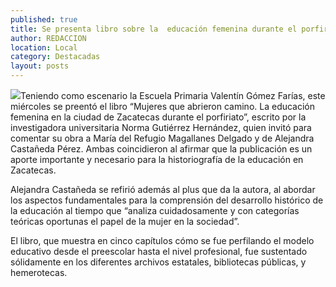 ```yaml
---
published: true
title: Se presenta libro sobre la  educación femenina durante el porfiriato
author: REDACCION
location: Local
category: Destacadas
layout: posts
---
```


![](http://i.imgur.com/DdW7Y5Um.jpg)Teniendo como escenario la Escuela Primaria Valentín Gómez Farías, este miércoles se preentó el   libro “Mujeres que abrieron camino. La educación femenina en la ciudad de Zacatecas durante el porfiriato”, escrito por la investigadora universitaria Norma Gutiérrez Hernández, quien invitó para comentar su obra a María del  Refugio Magallanes Delgado y de Alejandra Castañeda Pérez. Ambas coincidieron al afirmar que la publicación es un aporte importante y necesario para la historiografía de la educación en Zacatecas.

Alejandra Castañeda se refirió además al plus que da la autora, al abordar los aspectos fundamentales para la comprensión  del desarrollo histórico de la educación al tiempo que  “analiza cuidadosamente y con categorías teóricas oportunas el papel de la mujer en la sociedad”. 

El libro, que muestra en cinco capítulos cómo se fue perfilando el modelo educativo desde el preescolar hasta el nivel profesional, fue sustentado sólidamente en los diferentes archivos estatales, bibliotecas públicas, y hemerotecas.
